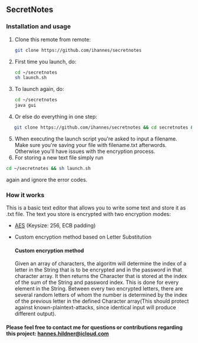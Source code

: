 ## SecretNotes

### Installation and usage
1. Clone this remote from remote:
    ```bash
    git clone https://github.com/ihannes/secretnotes
    ```
2. First time you launch, do:
    ```bash
    cd ~/secretnotes
    sh launch.sh
    ```
3. To launch again, do:
    ```bash
    cd ~/secretnotes
    java gui
    ```
4. Or else do everything in one step:
 ```bash
    git clone https://github.com/ihannes/secretnotes && cd secretnotes && sh launch.sh
 ```
5. When executing the launch script you're asked to input a filename. Make sure you're saving your file with filename.txt afterwords. Otherwise you'll have issues with the encryption process.
6. For storing a new text file simply run
 ```bash
cd ~/secretnotes && sh launch.sh
```
again and ignore the error codes.
### How it works
This is a basic text editor that allows you to write some text and store it as .txt file. The text you store is encrypted with two encryption modes:
- [AES](https://en.wikipedia.org/wiki/Advanced_Encryption_Standard) (Keysize: 256, ECB padding)
- Custom encryption method based on Letter Substitution

    #### Custom encryption method
    Given an array of characters, the algoritm will determine the index of a letter in the String that is to be encrypted and in the password in that character array. It then returns the Character that is stored at the index of the sum of the String and password index. This is done for every element in the String. Between every two encrypted letters, there are several random letters of whom the number is determined by the index of the previous letter in the defined Character array(This should protect against known-plaintext-attacks, since identical input will produce different output).

#### Please feel free to contact me for questions or contributions regarding this project: hannes.hildner@icloud.com
